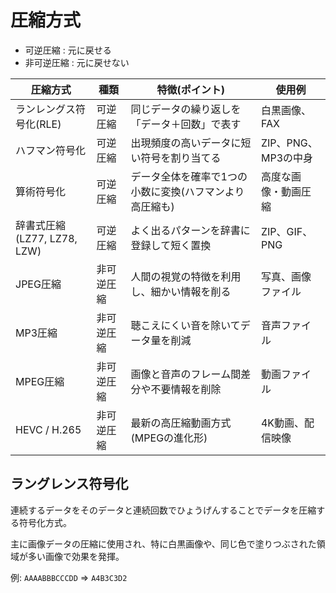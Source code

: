 # 圧縮方式

- 可逆圧縮 : 元に戻せる
- 非可逆圧縮 : 元に戻せない

| 圧縮方式                      | 種類       | 特徴(ポイント)                                            | 使用例               |
|-------------------------------|------------|-----------------------------------------------------------|----------------------|
| ランレングス符号化(RLE)       | 可逆圧縮   | 同じデータの繰り返しを「データ＋回数」で表す              | 白黒画像、FAX        |
| ハフマン符号化                | 可逆圧縮   | 出現頻度の高いデータに短い符号を割り当てる                | ZIP、PNG、MP3の中身  |
| 算術符号化                    | 可逆圧縮   | データ全体を確率で1つの小数に変換(ハフマンより高圧縮も)   | 高度な画像・動画圧縮 |
| 辞書式圧縮(LZ77, LZ78, LZW)   | 可逆圧縮   | よく出るパターンを辞書に登録して短く置換                  | ZIP、GIF、PNG        |
| JPEG圧縮                      | 非可逆圧縮 | 人間の視覚の特徴を利用し、細かい情報を削る                | 写真、画像ファイル   |
| MP3圧縮                       | 非可逆圧縮 | 聴こえにくい音を除いてデータ量を削減                      | 音声ファイル         |
| MPEG圧縮                      | 非可逆圧縮 | 画像と音声のフレーム間差分や不要情報を削除                | 動画ファイル         |
| HEVC / H.265                  | 非可逆圧縮 | 最新の高圧縮動画方式(MPEGの進化形)                        | 4K動画、配信映像     |

## ラングレンス符号化

連続するデータをそのデータと連続回数でひょうげんすることでデータを圧縮する符号化方式。

主に画像データの圧縮に使用され、特に白黒画像や、同じ色で塗りつぶされた領域が多い画像で効果を発揮。

例: `AAAABBBCCCDD` => `A4B3C3D2`

